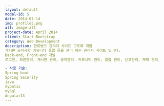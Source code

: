 ```yaml
---
layout: default
modal-id: 5
date: 2014-07-14
img: profile5.png
alt: image-alt
project-date: April 2014
client: Start Bootstrap
category: Web Development
description: 한류뱅크 관리자 사이트 고도화 개발
게시판 공지사항 커뮤니티 클럽 등을 관리 하는 관리자 사이트 입니다.
Back-end, Front-end 개발
로그인, 회원관리, 게시판 관리, 공지관리. 커뮤니티 관리, 클럽 관리, 신고관리, 제재 관리, 관리자 관리, 관리자 등급 별 권한 관리

- 사용 기술:
Spring boot
Spring Security
java
mybatis
mySql
Angular13
---
```

